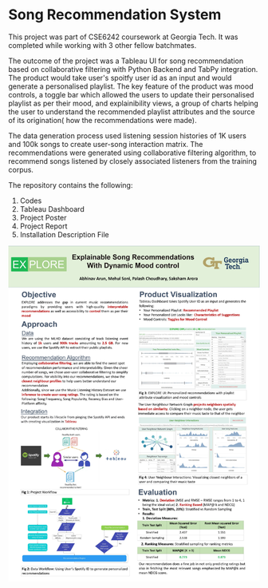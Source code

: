 # Song Recommendation System

This project was part of CSE6242 coursework at Georgia Tech. It was completed while working with 3 other fellow batchmates.

The outcome of the project was a Tableau UI for song recommendation based on collaborative filtering with Python Backend and TabPy integration. The product would take user's spoitfy user id as an input and would generate a personalised playlist. The key feature of the product was mood controls, a toggle bar which allowed the users to update their personalised playlist as per their mood, and explainibility views, a group of charts helping the user to understand the recommended playlist attributes and the source of its origination( how the recommendations were made).

The data generation process used listening session histories of 1K users and 100k songs to create user-song interaction matrix. The recommendations were generated using collaborative filtering algorithm, to recommend songs listened by closely associated listeners from the training corpus.

The repository contains the following:
1. Codes
2. Tableau Dashboard
3. Project Poster
4. Project Report
5. Installation Description File

![Project Poster](PosterImage/team012poster.jpg)

